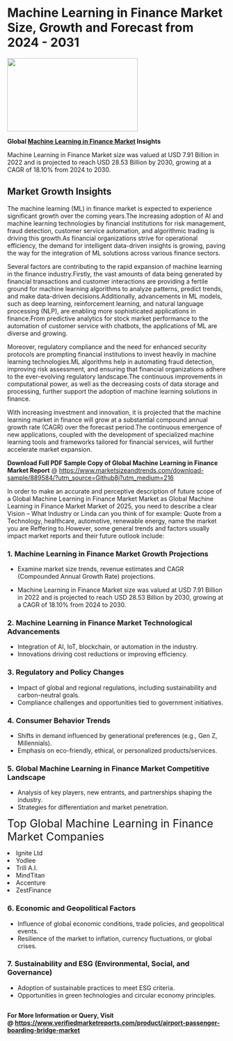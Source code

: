 <H1>Machine Learning in Finance Market Size, Growth and Forecast from 2024 - 2031</H1><img class="aligncenter size-medium wp-image-584254" src="https://thirdeyenews.in/wp-content/uploads/2024/09/Global-Market-Research-300x168.jpeg" alt="" width="300" height="168" /><p><strong>Global&nbsp;<a href="https://www.marketsizeandtrends.com/download-sample/889584/?utm_source=Github8j?utm_medium=216">Machine Learning in Finance Market</a> Insights</strong></p><p>Machine Learning in Finance Market size was valued at USD 7.91 Billion in 2022 and is projected to reach USD 28.53 Billion by 2030, growing at a CAGR of 18.10% from 2024 to 2030.</p><p><h2>Market Growth Insights</h2> <p>The machine learning (ML) in finance market is expected to experience significant growth over the coming years.The increasing adoption of AI and machine learning technologies by financial institutions for risk management, fraud detection, customer service automation, and algorithmic trading is driving this growth.As financial organizations strive for operational efficiency, the demand for intelligent data-driven insights is growing, paving the way for the integration of ML solutions across various finance sectors.</p> <p>Several factors are contributing to the rapid expansion of machine learning in the finance industry.Firstly, the vast amounts of data being generated by financial transactions and customer interactions are providing a fertile ground for machine learning algorithms to analyze patterns, predict trends, and make data-driven decisions.Additionally, advancements in ML models, such as deep learning, reinforcement learning, and natural language processing (NLP), are enabling more sophisticated applications in finance.From predictive analytics for stock market performance to the automation of customer service with chatbots, the applications of ML are diverse and growing.</p> <p>Moreover, regulatory compliance and the need for enhanced security protocols are prompting financial institutions to invest heavily in machine learning technologies.ML algorithms help in automating fraud detection, improving risk assessment, and ensuring that financial organizations adhere to the ever-evolving regulatory landscape.The continuous improvements in computational power, as well as the decreasing costs of data storage and processing, further support the adoption of machine learning solutions in finance.</p> <p>With increasing investment and innovation, it is projected that the machine learning market in finance will grow at a substantial compound annual growth rate (CAGR) over the forecast period.The continuous emergence of new applications, coupled with the development of specialized machine learning tools and frameworks tailored for financial services, will further accelerate market expansion.</p> <p><span class=""><strong>Download Full PDF Sample Copy of Global Machine Learning in Finance Market Report</strong> @ <a href="https://www.marketsizeandtrends.com/download-sample/889584/?utm_source=Github8j?utm_medium=216" target="_blank">https://www.marketsizeandtrends.com/download-sample/889584/?utm_source=Github8j?utm_medium=216</a></span></p><p>In order to make an accurate and perceptive description of future scope of a Global&nbsp;Machine Learning in Finance Market Market as Global&nbsp;Machine Learning in Finance Market Market of 2025, you need to describe a clear Vision &ndash; What Industry or Linda can you think of for example: Quote from a Technology, healthcare, automotive, renewable energy, name the market you are Reffering to.However, some general trends and factors usually impact market reports and their future outlook include:</p><h3>1.&nbsp;<strong>Machine Learning in Finance Market Growth Projections</strong></h3><ul><li>Examine market size trends, revenue estimates and CAGR (Compounded Annual Growth Rate) projections.</li><li><p>Machine Learning in Finance Market size was valued at USD 7.91 Billion in 2022 and is projected to reach USD 28.53 Billion by 2030, growing at a CAGR of 18.10% from 2024 to 2030.</p></li></ul><h3>2.&nbsp;<strong>Machine Learning in Finance Market Technological Advancements</strong></h3><ul><li>Integration of AI, IoT, blockchain, or automation in the industry.</li><li>Innovations driving cost reductions or improving efficiency.</li></ul><h3>3.&nbsp;<strong>Regulatory and Policy Changes</strong></h3><ul><li>Impact of global and regional regulations, including sustainability and carbon-neutral goals.</li><li>Compliance challenges and opportunities tied to government initiatives.</li></ul><h3>4.&nbsp;<strong>Consumer Behavior Trends</strong></h3><ul><li>Shifts in demand influenced by generational preferences (e.g., Gen Z, Millennials).</li><li>Emphasis on eco-friendly, ethical, or personalized products/services.</li></ul><h3>5.&nbsp;<strong>Global Machine Learning in Finance Market Competitive Landscape</strong></h3><ul><li>Analysis of key players, new entrants, and partnerships shaping the industry.</li><li>Strategies for differentiation and market penetration.</li></ul><p data-pm-slice="1 1 []"><span style="color: inherit; font-family: inherit; font-size: 25px;">Top Global Machine Learning in Finance Market Companies</span></p><div class="" data-test-id=""><p><li>Ignite Ltd</li><li> Yodlee</li><li> Trill A.I.</li><li> MindTitan</li><li> Accenture</li><li> ZestFinance</li></p></div><h3>6.&nbsp;<strong>Economic and Geopolitical Factors</strong></h3><ul><li>Influence of global economic conditions, trade policies, and geopolitical events.</li><li>Resilience of the market to inflation, currency fluctuations, or global crises.</li></ul><h3>7.&nbsp;<strong>Sustainability and ESG (Environmental, Social, and Governance)</strong></h3><ul><li>Adoption of sustainable practices to meet ESG criteria.</li><li>Opportunities in green technologies and circular economy principles.</li></ul><h2><strong style="font-size: 14px;">For More Information or Query, Visit @&nbsp;</strong><a style="background-color: #ffffff; font-size: 14px;" href="https://www.marketsizeandtrends.com/report/machine-learning-in-finance-market-/" target="_blank">https://www.verifiedmarketreports.com/product/airport-passenger-boarding-bridge-market</a></h2>